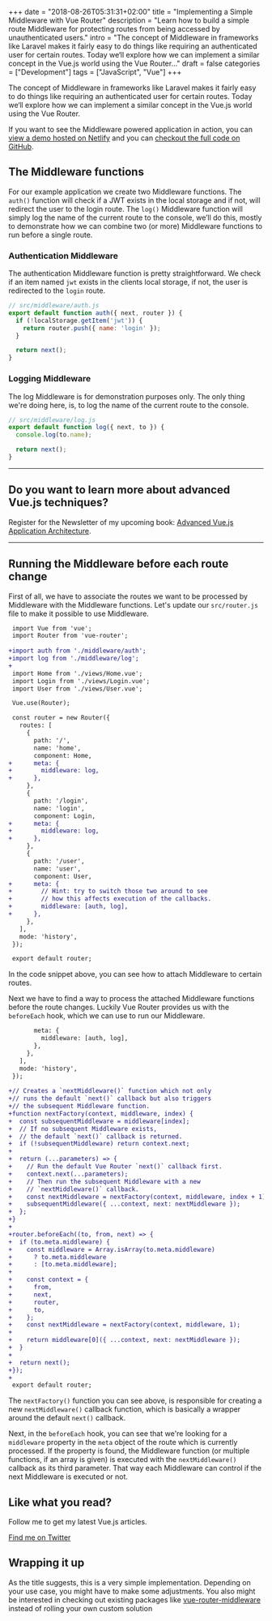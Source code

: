 +++
date = "2018-08-26T05:31:31+02:00"
title = "Implementing a Simple Middleware with Vue Router"
description = "Learn how to build a simple route Middleware for protecting routes from being accessed by unauthenticated users."
intro = "The concept of Middleware in frameworks like Laravel makes it fairly easy to do things like requiring an authenticated user for certain routes. Today we‘ll explore how we can implement a similar concept in the Vue.js world using the Vue Router..."
draft = false
categories = ["Development"]
tags = ["JavaScript", "Vue"]
+++

The concept of Middleware in frameworks like Laravel makes it fairly easy to do things like requiring an authenticated user for certain routes. Today we‘ll explore how we can implement a similar concept in the Vue.js world using the Vue Router.

If you want to see the Middleware powered application in action, you can [view a demo hosted on Netlify](https://implementing-a-simple-middleware-with-vue-router.netlify.com/) and you can [checkout the full code on GitHub](https://github.com/maoberlehner/implementing-a-simple-middleware-with-vue-router).

## The Middleware functions

For our example application we create two Middleware functions. The `auth()` function will check if a JWT exists in the local storage and if not, will redirect the user to the login route. The `log()` Middleware function will simply log the name of the current route to the console, we’ll do this, mostly to demonstrate how we can combine two (or more) Middleware functions to run before a single route.

### Authentication Middleware

The authentication Middleware function is pretty straightforward. We check if an item named `jwt` exists in the clients local storage, if not, the user is redirected to the `login` route.

```js
// src/middleware/auth.js
export default function auth({ next, router }) {
  if (!localStorage.getItem('jwt')) {
    return router.push({ name: 'login' });
  }

  return next();
}
```

### Logging Middleware

The log Middleware is for demonstration purposes only. The only thing we're doing here, is, to log the name of the current route to the console.

```js
// src/middleware/log.js
export default function log({ next, to }) {
  console.log(to.name);

  return next();
}
```

<div>
  <hr class="c-hr">
  <div class="c-service-info">
    <h2>Do you want to learn more about advanced Vue.js techniques?</h2>
    <p class="c-service-info__body">
      Register for the Newsletter of my upcoming book: <a class="c-anchor" href="https://oberlehner.us20.list-manage.com/subscribe?u=8476a98c5640f6c7b5530ea57&id=8b26bf120b" data-event-category="link" data-event-action="click: newsletter" data-event-label="Newsletter (article content)">Advanced Vue.js Application Architecture</a>.
    </p>
  </div>
  <hr class="c-hr">
</div>

## Running the Middleware before each route change

First of all, we have to associate the routes we want to be processed by Middleware with the Middleware functions. Let's update our `src/router.js` file to make it possible to use Middleware.

```diff
 import Vue from 'vue';
 import Router from 'vue-router';
 
+import auth from './middleware/auth';
+import log from './middleware/log';
+
 import Home from './views/Home.vue';
 import Login from './views/Login.vue';
 import User from './views/User.vue';

 Vue.use(Router);

 const router = new Router({
   routes: [
     {
       path: '/',
       name: 'home',
       component: Home,
+      meta: {
+        middleware: log,
+      },
     },
     {
       path: '/login',
       name: 'login',
       component: Login,
+      meta: {
+        middleware: log,
+      },
     },
     {
       path: '/user',
       name: 'user',
       component: User,
+      meta: {
+        // Hint: try to switch those two around to see
+        // how this affects execution of the callbacks.
+        middleware: [auth, log],
+      },
     },
   ],
   mode: 'history',
 });

 export default router;
```

In the code snippet above, you can see how to attach Middleware to certain routes.

Next we have to find a way to process the attached Middleware functions before the route changes. Luckily Vue Router provides us with the `beforeEach` hook, which we can use to run our Middleware.

```diff
       meta: {
         middleware: [auth, log],
       },
     },
   ],
   mode: 'history',
 });
 
+// Creates a `nextMiddleware()` function which not only
+// runs the default `next()` callback but also triggers
+// the subsequent Middleware function.
+function nextFactory(context, middleware, index) {
+  const subsequentMiddleware = middleware[index];
+  // If no subsequent Middleware exists,
+  // the default `next()` callback is returned.
+  if (!subsequentMiddleware) return context.next;
+
+  return (...parameters) => {
+    // Run the default Vue Router `next()` callback first.
+    context.next(...parameters);
+    // Then run the subsequent Middleware with a new
+    // `nextMiddleware()` callback.
+    const nextMiddleware = nextFactory(context, middleware, index + 1);
+    subsequentMiddleware({ ...context, next: nextMiddleware });
+  };
+}
+
+router.beforeEach((to, from, next) => {
+  if (to.meta.middleware) {
+    const middleware = Array.isArray(to.meta.middleware)
+      ? to.meta.middleware
+      : [to.meta.middleware];
+
+    const context = {
+      from,
+      next,
+      router,
+      to,
+    };
+    const nextMiddleware = nextFactory(context, middleware, 1);
+
+    return middleware[0]({ ...context, next: nextMiddleware });
+  }
+
+  return next();
+});
+
 export default router;
```

The `nextFactory()` function you can see above, is responsible for creating a new `nextMiddleware()` callback function, which is basically a wrapper around the default `next()` callback.

Next, in the `beforeEach` hook, you can see that we're looking for a `middleware` property in the `meta` object of the route which is currently processed. If the property is found, the Middleware function (or multiple functions, if an array is given) is executed with the `nextMiddleware()` callback as its third parameter. That way each Middleware can control if the next Middleware is executed or not.

<div class="c-content__broad">
  <div class="c-twitter-teaser">
    <div class="c-twitter-teaser__content">
      <h2 class="c-twitter-teaser__headline">Like what you read?</h2>
      <p class="c-twitter-teaser__body">
        Follow me to get my latest Vue.js articles.
      </p>
      <a class="c-button c-button--outline c-twitter-teaser__button" rel="nofollow" href="https://twitter.com/maoberlehner" data-event-category="link" data-event-action="click: contact" data-event-label="Twitter (article content)">
        Find me on Twitter
      </a>
    </div>
  </div>
</div>

## Wrapping it up

As the title suggests, this is a very simple implementation. Depending on your use case, you might have to make some adjustments. You also might be interested in checking out existing packages like [vue-router-middleware](https://www.npmjs.com/package/vue-router-middleware) instead of rolling your own custom solution
